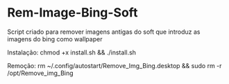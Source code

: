 # Rem-Image-Bing-Soft

Script criado para remover imagens antigas do soft que introduz as imagens do bing 
como wallpaper

Instalação: chmod +x install.sh && ./install.sh

Remoção: rm ~/.config/autostart/Remove_Img_Bing.desktop && sudo rm -r /opt/Remove_img_Bing